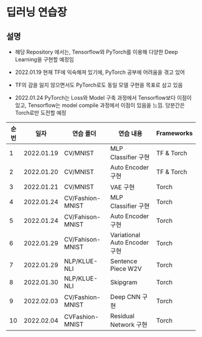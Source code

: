 # 딥러닝 연습장

## 설명
- 해당 Repository 에서는, Tensorflow와 PyTorch를 이용해 다양한 Deep Learning을 구현할 예정임

- 2022.01.19 현재 TF에 익숙해져 있기에, PyTorch 공부에 어려움을 겪고 있어
- TF의 감을 잃지 않으면서도 PyTorch로도 동일 모델 구현을 목표로 삼고 있음
- 2022.01.24 PyTorch는 Loss와 Model 구축 과정에서 Tensorflow보다 이점이 있고, Tensorflow는 model compile 과정에서 이점이 있음을 느낌. 당분간은 Torch로만 도전할 예정

|순번|일자|연습 폴더|연습 내용|Frameworks|
|---|---|---|---|---|
|1|2022.01.19|CV/MNIST|MLP Classifier 구현|TF & Torch|
|2|2022.01.20|CV/MNIST|Auto Encoder 구현|TF & Torch|
|3|2022.01.21|CV/MNIST|VAE 구현|Torch|
|4|2022.01.24|CV/Fashion-MNIST|MLP Classifier 구현|Torch|
|5|2022.01.24|CV/Fahison-MNIST|Auto Encoder 구현|Torch|
|6|2022.01.29|CV/Fahison-MNIST|Variational Auto Encoder 구현|Torch|
|7|2022.01.29|NLP/KLUE-NLI|Sentence Piece W2V|Torch|
|8|2022.01.30|NLP/KLUE-NLI|Skipgram|Torch|
|9|2022.02.03|CV/Fashion-MNIST|Deep CNN 구현|Torch|
|10|2022.02.04|CVFashion-MNIST|Residual Network 구현|Torch|